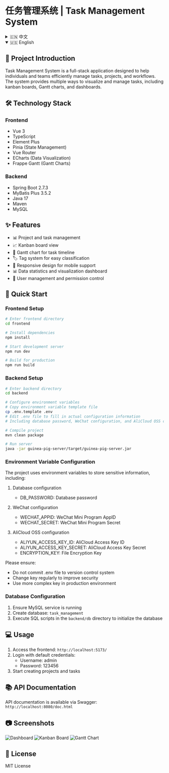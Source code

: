 # 任务管理系统 | Task Management System

<details>
<summary>🇨🇳 中文</summary>

## 📝 项目介绍

任务管理系统是一个全栈应用，旨在帮助个人和团队高效管理任务、项目和工作流程。该系统提供看板视图、甘特图、仪表盘等多种方式来可视化和管理任务。

## 🛠️ 技术栈

### 前端
- Vue 3
- TypeScript
- Element Plus
- Pinia (状态管理)
- Vue Router
- ECharts (数据可视化)
- Frappe Gantt (甘特图)

### 后端
- Spring Boot 2.7.3
- MyBatis Plus 3.5.2
- Java 17
- Maven
- MySQL

## ✨ 功能特性

- 📊 项目和任务管理
- 📈 任务看板视图
- 📅 甘特图展示任务时间线
- 🏷️ 标签系统方便分类
- 📱 响应式设计，支持移动端
- 📊 数据统计和可视化面板
- 👤 用户管理和权限控制

## 🚀 快速开始

### 前端启动

```bash
# 进入前端目录
cd frontend

# 安装依赖
npm install

# 启动开发服务器
npm run dev

# 打包生产环境
npm run build
```

### 后端启动

```bash
# 进入后端目录
cd backend

# 配置环境变量
# 复制环境变量模板文件
cp .env.template .env
# 编辑.env文件，填入实际的配置信息
# 包括数据库密码、微信配置、阿里云OSS配置等

# 编译项目
mvn clean package

# 运行服务
java -jar guinea-pig-server/target/guinea-pig-server.jar
```

### 环境变量配置

项目使用环境变量来存储敏感信息，包括：

1. 数据库配置
   - DB_PASSWORD: 数据库密码

2. 微信配置
   - WECHAT_APPID: 微信小程序AppID
   - WECHAT_SECRET: 微信小程序密钥

3. 阿里云OSS配置
   - ALIYUN_ACCESS_KEY_ID: 阿里云访问密钥ID
   - ALIYUN_ACCESS_KEY_SECRET: 阿里云访问密钥密码
   - ENCRYPTION_KEY: 文件加密密钥

请确保：
- 不要将.env文件提交到版本控制系统
- 定期更换密钥以提高安全性
- 在生产环境中使用更复杂的密钥

### 数据库配置

1. 确保MySQL服务已启动
2. 创建数据库：`task_management`
3. 执行`backend/db`目录下的SQL脚本初始化数据库

## 💻 使用方法

1. 访问前端应用：`http://localhost:5173/`
2. 使用以下默认账号登录:
   - 用户名: leader
   - 密码: 123456
   - 角色：leader
3. 开始创建项目和任务

## 📚 API文档

API文档通过Swagger提供: `http://localhost:8080/doc.html`

</details>

<details open>
<summary>🇺🇸 English</summary>

## 📝 Project Introduction

Task Management System is a full-stack application designed to help individuals and teams efficiently manage tasks, projects, and workflows. The system provides multiple ways to visualize and manage tasks, including kanban boards, Gantt charts, and dashboards.

## 🛠️ Technology Stack

### Frontend
- Vue 3
- TypeScript
- Element Plus
- Pinia (State Management)
- Vue Router
- ECharts (Data Visualization)
- Frappe Gantt (Gantt Charts)

### Backend
- Spring Boot 2.7.3
- MyBatis Plus 3.5.2
- Java 17
- Maven
- MySQL

## ✨ Features

- 📊 Project and task management
- 📈 Kanban board view
- 📅 Gantt chart for task timeline
- 🏷️ Tag system for easy classification
- 📱 Responsive design for mobile support
- 📊 Data statistics and visualization dashboard
- 👤 User management and permission control

## 🚀 Quick Start

### Frontend Setup

```bash
# Enter frontend directory
cd frontend

# Install dependencies
npm install

# Start development server
npm run dev

# Build for production
npm run build
```

### Backend Setup

```bash
# Enter backend directory
cd backend

# Configure environment variables
# Copy environment variable template file
cp .env.template .env
# Edit .env file to fill in actual configuration information
# Including database password, WeChat configuration, and AliCloud OSS configuration

# Compile project
mvn clean package

# Run server
java -jar guinea-pig-server/target/guinea-pig-server.jar
```

### Environment Variable Configuration

The project uses environment variables to store sensitive information, including:

1. Database configuration
   - DB_PASSWORD: Database password

2. WeChat configuration
   - WECHAT_APPID: WeChat Mini Program AppID
   - WECHAT_SECRET: WeChat Mini Program Secret

3. AliCloud OSS configuration
   - ALIYUN_ACCESS_KEY_ID: AliCloud Access Key ID
   - ALIYUN_ACCESS_KEY_SECRET: AliCloud Access Key Secret
   - ENCRYPTION_KEY: File Encryption Key

Please ensure:
- Do not commit .env file to version control system
- Change key regularly to improve security
- Use more complex key in production environment

### Database Configuration

1. Ensure MySQL service is running
2. Create database: `task_management`
3. Execute SQL scripts in the `backend/db` directory to initialize the database

## 💻 Usage

1. Access the frontend: `http://localhost:5173/`
2. Login with default credentials:
   - Username: admin
   - Password: 123456
3. Start creating projects and tasks

## 📚 API Documentation

API documentation is available via Swagger: `http://localhost:8080/doc.html`

</details>

## 📷 Screenshots

![Dashboard](screenshots/dashboard.png)
![Kanban Board](screenshots/kanban.png)
![Gantt Chart](screenshots/gantt.png)

## 📄 License

MIT License 